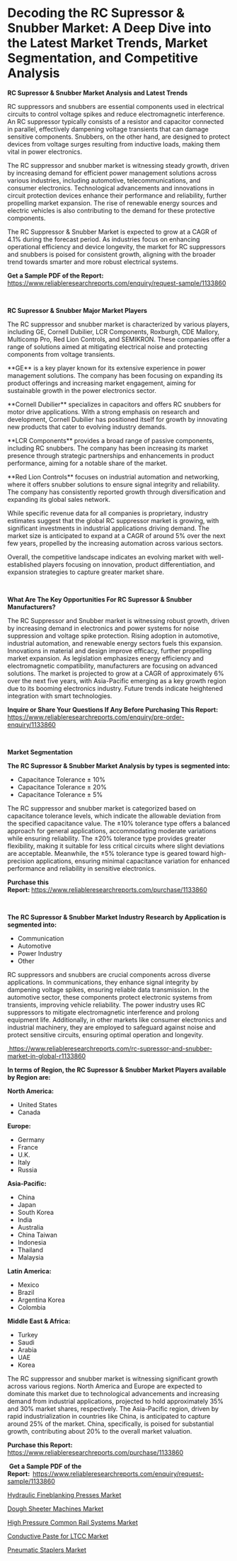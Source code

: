 <p><h1>Decoding the RC Supressor & Snubber Market: A Deep Dive into the Latest Market Trends, Market Segmentation, and Competitive Analysis</h1></p><p><strong>RC Supressor & Snubber Market Analysis and Latest Trends</strong></p>
<p><p>RC suppressors and snubbers are essential components used in electrical circuits to control voltage spikes and reduce electromagnetic interference. An RC suppressor typically consists of a resistor and capacitor connected in parallel, effectively dampening voltage transients that can damage sensitive components. Snubbers, on the other hand, are designed to protect devices from voltage surges resulting from inductive loads, making them vital in power electronics.</p><p>The RC suppressor and snubber market is witnessing steady growth, driven by increasing demand for efficient power management solutions across various industries, including automotive, telecommunications, and consumer electronics. Technological advancements and innovations in circuit protection devices enhance their performance and reliability, further propelling market expansion. The rise of renewable energy sources and electric vehicles is also contributing to the demand for these protective components.</p><p>The RC Suppressor & Snubber Market is expected to grow at a CAGR of 4.1% during the forecast period. As industries focus on enhancing operational efficiency and device longevity, the market for RC suppressors and snubbers is poised for consistent growth, aligning with the broader trend towards smarter and more robust electrical systems.</p></p>
<p><strong>Get a Sample PDF of the Report:&nbsp;</strong> <a href="https://www.reliableresearchreports.com/enquiry/request-sample/1133860?utm_campaign=33&utm_medium=2&utm_source=Github&utm_content=ia&utm_term=27122024&utm_id=rc-supressor-snubber">https://www.reliableresearchreports.com/enquiry/request-sample/1133860</a></p>
<p>&nbsp;</p>
<p><strong>RC Supressor & Snubber Major Market Players</strong></p>
<p><p>The RC suppressor and snubber market is characterized by various players, including GE, Cornell Dubilier, LCR Components, Roxburgh, CDE Mallory, Multicomp Pro, Red Lion Controls, and SEMIKRON. These companies offer a range of solutions aimed at mitigating electrical noise and protecting components from voltage transients.</p><p>**GE** is a key player known for its extensive experience in power management solutions. The company has been focusing on expanding its product offerings and increasing market engagement, aiming for sustainable growth in the power electronics sector.</p><p>**Cornell Dubilier** specializes in capacitors and offers RC snubbers for motor drive applications. With a strong emphasis on research and development, Cornell Dubilier has positioned itself for growth by innovating new products that cater to evolving industry demands.</p><p>**LCR Components** provides a broad range of passive components, including RC snubbers. The company has been increasing its market presence through strategic partnerships and enhancements in product performance, aiming for a notable share of the market.</p><p>**Red Lion Controls** focuses on industrial automation and networking, where it offers snubber solutions to ensure signal integrity and reliability. The company has consistently reported growth through diversification and expanding its global sales network.</p><p>While specific revenue data for all companies is proprietary, industry estimates suggest that the global RC suppressor market is growing, with significant investments in industrial applications driving demand. The market size is anticipated to expand at a CAGR of around 5% over the next few years, propelled by the increasing automation across various sectors.</p><p>Overall, the competitive landscape indicates an evolving market with well-established players focusing on innovation, product differentiation, and expansion strategies to capture greater market share.</p></p>
<p>&nbsp;</p>
<p><strong>What Are The Key Opportunities For RC Supressor & Snubber Manufacturers?</strong></p>
<p><p>The RC Suppressor and Snubber market is witnessing robust growth, driven by increasing demand in electronics and power systems for noise suppression and voltage spike protection. Rising adoption in automotive, industrial automation, and renewable energy sectors fuels this expansion. Innovations in material and design improve efficacy, further propelling market expansion. As legislation emphasizes energy efficiency and electromagnetic compatibility, manufacturers are focusing on advanced solutions. The market is projected to grow at a CAGR of approximately 6% over the next five years, with Asia-Pacific emerging as a key growth region due to its booming electronics industry. Future trends indicate heightened integration with smart technologies.</p></p>
<p><strong>Inquire or Share Your Questions If Any Before Purchasing This Report:</strong> <a href="https://www.reliableresearchreports.com/enquiry/pre-order-enquiry/1133860?utm_campaign=33&utm_medium=2&utm_source=Github&utm_content=ia&utm_term=27122024&utm_id=rc-supressor-snubber">https://www.reliableresearchreports.com/enquiry/pre-order-enquiry/1133860</a></p>
<p>&nbsp;</p>
<p><strong>Market Segmentation</strong></p>
<p><strong>The RC Supressor & Snubber Market Analysis by types is segmented into:</strong></p>
<p><ul><li>Capacitance Tolerance ± 10%</li><li>Capacitance Tolerance ± 20%</li><li>Capacitance Tolerance ± 5%</li></ul></p>
<p><p>The RC suppressor and snubber market is categorized based on capacitance tolerance levels, which indicate the allowable deviation from the specified capacitance value. The ±10% tolerance type offers a balanced approach for general applications, accommodating moderate variations while ensuring reliability. The ±20% tolerance type provides greater flexibility, making it suitable for less critical circuits where slight deviations are acceptable. Meanwhile, the ±5% tolerance type is geared toward high-precision applications, ensuring minimal capacitance variation for enhanced performance and reliability in sensitive electronics.</p></p>
<p><strong>Purchase this Report:&nbsp;</strong><a href="https://www.reliableresearchreports.com/purchase/1133860?utm_campaign=33&utm_medium=2&utm_source=Github&utm_content=ia&utm_term=27122024&utm_id=rc-supressor-snubber">https://www.reliableresearchreports.com/purchase/1133860</a></p>
<p>&nbsp;</p>
<p><strong>The RC Supressor & Snubber Market Industry Research by Application is segmented into:</strong></p>
<p><ul><li>Communication</li><li>Automotive</li><li>Power Industry</li><li>Other</li></ul></p>
<p><p>RC suppressors and snubbers are crucial components across diverse applications. In communications, they enhance signal integrity by dampening voltage spikes, ensuring reliable data transmission. In the automotive sector, these components protect electronic systems from transients, improving vehicle reliability. The power industry uses RC suppressors to mitigate electromagnetic interference and prolong equipment life. Additionally, in other markets like consumer electronics and industrial machinery, they are employed to safeguard against noise and protect sensitive circuits, ensuring optimal operation and longevity.</p></p>
<p><a href="https://www.reliableresearchreports.com/rc-supressor-and-snubber-market-in-global-r1133860?utm_campaign=33&utm_medium=2&utm_source=Github&utm_content=ia&utm_term=27122024&utm_id=rc-supressor-snubber">&nbsp;https://www.reliableresearchreports.com/rc-supressor-and-snubber-market-in-global-r1133860</a></p>
<p><strong>In terms of Region, the RC Supressor & Snubber Market Players available by Region are:</strong></p>
<p>
    <p> <strong> North America: </strong>
        <ul>
            <li>United States</li>
            <li>Canada</li>
        </ul>
        </p> 
    <p> <strong> Europe: </strong>
        <ul>
            <li>Germany</li>
            <li>France</li>
            <li>U.K.</li>
            <li>Italy</li>
            <li>Russia</li>
        </ul>
        </p> 
    <p> <strong> Asia-Pacific: </strong>
        <ul>
            <li>China</li>
            <li>Japan</li>
            <li>South Korea</li>
            <li>India</li>
            <li>Australia</li>
            <li>China Taiwan</li>
            <li>Indonesia</li>
            <li>Thailand</li>
            <li>Malaysia</li>
        </ul>
        </p> 
    <p> <strong> Latin America: </strong>
        <ul>
            <li>Mexico</li>
            <li>Brazil</li>
            <li>Argentina Korea</li>
            <li>Colombia</li>
        </ul>
        </p> 
    <p> <strong> Middle East & Africa: </strong>
        <ul>
            <li>Turkey</li>
            <li>Saudi</li>
            <li>Arabia</li>
            <li>UAE</li>
            <li>Korea</li>
        </ul>
    </p>
    </p>
<p><p>The RC suppressor and snubber market is witnessing significant growth across various regions. North America and Europe are expected to dominate this market due to technological advancements and increasing demand from industrial applications, projected to hold approximately 35% and 30% market shares, respectively. The Asia-Pacific region, driven by rapid industrialization in countries like China, is anticipated to capture around 25% of the market. China, specifically, is poised for substantial growth, contributing about 20% to the overall market valuation.</p></p>
<p><strong>Purchase this Report: </strong><a href="https://www.reliableresearchreports.com/purchase/1133860?utm_campaign=33&utm_medium=2&utm_source=Github&utm_content=ia&utm_term=27122024&utm_id=rc-supressor-snubber">https://www.reliableresearchreports.com/purchase/1133860</a></p>
<p>&nbsp;<strong>Get a Sample PDF of the Report:&nbsp;&nbsp;</strong><a href="https://www.reliableresearchreports.com/enquiry/request-sample/1133860?utm_campaign=33&utm_medium=2&utm_source=Github&utm_content=ia&utm_term=27122024&utm_id=rc-supressor-snubber">https://www.reliableresearchreports.com/enquiry/request-sample/1133860</a></p>
<p><strong></strong></p>
<p><p><a href="https://github.com/flnordan65e0/Market-Research-Report-List-1/blob/main/hydraulic-fineblanking-presses-market.md?utm_campaign=33&utm_medium=2&utm_source=Github&utm_content=ia&utm_term=27122024&utm_id=rc-supressor-snubber">Hydraulic Fineblanking Presses Market</a></p><p><a href="https://github.com/rodinayygacklezi/Market-Research-Report-List-1/blob/main/dough-sheeter-machines-market.md?utm_campaign=33&utm_medium=2&utm_source=Github&utm_content=ia&utm_term=27122024&utm_id=rc-supressor-snubber">Dough Sheeter Machines Market</a></p><p><a href="https://github.com/lindaopodray/Market-Research-Report-List-1/blob/main/high-pressure-common-rail-systems-market.md?utm_campaign=33&utm_medium=2&utm_source=Github&utm_content=ia&utm_term=27122024&utm_id=rc-supressor-snubber">High Pressure Common Rail Systems Market</a></p><p><a href="https://github.com/antonioc6hal/Market-Research-Report-List-1/blob/main/conductive-paste-for-ltcc-market.md?utm_campaign=33&utm_medium=2&utm_source=Github&utm_content=ia&utm_term=27122024&utm_id=rc-supressor-snubber">Conductive Paste for LTCC Market</a></p><p><a href="https://github.com/hammelximalschid/Market-Research-Report-List-1/blob/main/pneumatic-staplers-market.md?utm_campaign=33&utm_medium=2&utm_source=Github&utm_content=ia&utm_term=27122024&utm_id=rc-supressor-snubber">Pneumatic Staplers Market</a></p></p>